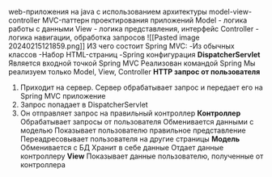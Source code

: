 web-приложения на java с использованием архитектуры model-view-controller
MVC-паттерн проектирования приложений
Model - логика работы с данными
View - логика представления, интерфейс
Controller - логика навигации, обработка запросов
![[Pasted image 20240215121859.png]]
ИЗ чего состоит Spring MVC:
-Из обычных классов
-Набор HTML-страниц
-Spring конфигурация
**DispatcherServlet**
Является входной точкой Spring MVC
Реализован командой Spring
Мы реализуем только Model, View, Controller
**HTTP запрос от пользователя**
1) Приходит на сервер. Сервер обрабатывает запрос и передает его на Spring MVC приложение
2) Запрос попадает в DispatcherServlet
3) Он отправляет запрос на правильный контроллер
**Контроллер**
Обрабатывает запросы от пользователя
Обменивается данными с моделью
Показывает пользователю правильное представление
Переадресовывает пользователя на другие страницы
**Модель**
Обменивается с БД
Хранит в себе данные
Отдает данные контроллеру
**View**
Показывает данные пользователю, полученные от контроллера
